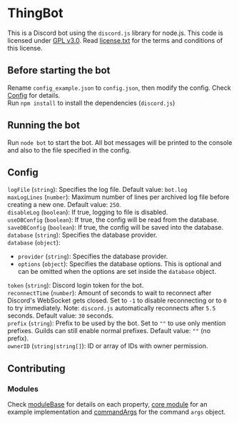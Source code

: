 # ThingBot
This is a Discord bot using the `discord.js` library for node.js. This code is licensed under [GPL v3.0](license.txt). Read [license.txt](license.txt) for the terms and conditions of this license.

## Before starting the bot
Rename `config_example.json` to `config.json`, then modify the config. Check [Config](#Config) for details.  
Run `npm install` to install the dependencies (`discord.js`)

## Running the bot
Run `node bot` to start the bot. All bot messages will be printed to the console and also to the file specified in the config.

## Config
`logFile` (`string`): Specifies the log file. Default value: `bot.log`  
`maxLogLines` (`number`): Maximum number of lines per archived log file before creating a new one. Default value: `250`.  
`disableLog` (`boolean`): If true, logging to file is disabled.  
`useDBConfig` (`boolean`): If true, the config will be read from the database.  
`saveDBConfig` (`boolean`): If true, the config will be saved into the database.  
`database` (`string`): Specifies the database provider.  
`database` (`object`):  
* `provider` (`string`): Specifies the database provider.
* `options` (`object`): Specifies the database options. This is optional and can be omitted when the options are set inside the `database` object.  

`token` (`string`): Discord login token for the bot.  
`reconnectTime` (`number`): Amount of seconds to wait to reconnect after Discord's WebSocket gets closed.
Set to `-1` to disable reconnecting or to `0` to try immediately.
Note: `discord.js` automatically reconnects after `5.5` seconds. Default value: `30` seconds.  
`prefix` (`string`): Prefix to be used by the bot.
Set to `""` to use only mention prefixes.
Guilds can still enable normal prefixes.
Default value: `""` (no prefix).  
`ownerID` (`string|string[]`): ID or array of IDs with owner permission.

## Contributing
### Modules
Check [moduleBase](moduleBase.js) for details on each property, [core module](bot_modules/core.js) for an example implementation and [commandArgs](commandArgs.js) for the command `args` object.
